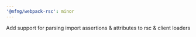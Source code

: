 ```yaml
---
'@mfng/webpack-rsc': minor
---
```


Add support for parsing import assertions & attributes to rsc & client loaders
